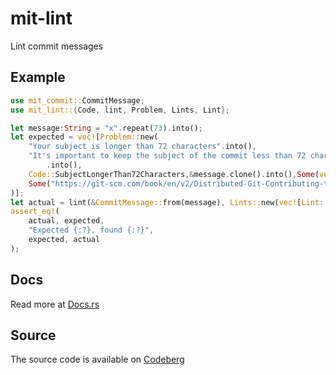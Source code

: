 # mit-lint

Lint commit messages

## Example

```rust
use mit_commit::CommitMessage;
use mit_lint::{Code, lint, Problem, Lints, Lint};

let message:String = "x".repeat(73).into();
let expected = vec![Problem::new(
    "Your subject is longer than 72 characters".into(),
    "It's important to keep the subject of the commit less than 72 characters because when you look at the git log, that's where it truncates the message. This means that people won't get the entirety of the information in your commit.\n\nPlease keep the subject line 72 characters or under"
        .into(),
    Code::SubjectLongerThan72Characters,&message.clone().into(),Some(vec![(String::from("Too long"), 72, 1)]),
    Some("https://git-scm.com/book/en/v2/Distributed-Git-Contributing-to-a-Project#_commit_guidelines".parse().unwrap()),
)];
let actual = lint(&CommitMessage::from(message), Lints::new(vec![Lint::SubjectLongerThan72Characters].into_iter().collect()));
assert_eq!(
    actual, expected,
    "Expected {:?}, found {:?}",
    expected, actual
);
```

## Docs

Read more at [Docs.rs](https://docs.rs/mit-lint/)

## Source

The source code is available on [Codeberg](https://codeberg.org/PurpleBooth/mit-lint)
